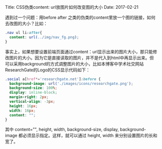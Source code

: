 Title: CSS伪类content: url放图片如何改变图的大小
Date: 2017-02-21

遇到过一个问题：用before after 之类的伪类的content里放一个图的链接，如何去改图的大小？比如：

```CSS
.nav ul li:after{
  content: url(../img/nav_fg.png);
}
```

事实上，如果想要设置前端页面通过content：url显示出来的图片大小，那只能修改图片的大小。因为它是直接读取的图片，并不是代入到html中再显示出来。但可以采用background的方式调整图片的大小，比如本博客中学术社交网站ResearchGate的Logo的CSS显示代码如下：

```CSS
.social a[href*='researchgate.net']:before {
  background-image: url('./images/icons/researchgate.png'); 
  background-size: 100%; 
  display: inline-block; 
  margin-right: 2px; 
  vertical-align: -3px; 
  height: 16px; 
  width: 16px; 
  content: "";
}
```

其中 content="", height, width, background-size, display, background-image 都必须显示指定。这样，就可以通过 height, width 来分别设置图片的长和宽了。